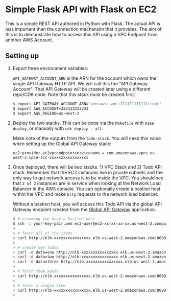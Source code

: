 # Simple Flask API with Flask on EC2

This is a simple REST API authored in Python with Flask. The actual API is less important than the
connection mechansim that it provides. The aim of this is to demonstrate how to access this API
using a VPC Endpoint from another AWS Account.

## Setting up

1. Export three environment variables:

   `API_GATEWAY_ACCOUNT_ARN` is the ARN for the account which owns the single API Gateway HTTP API. We will call
   this the "API Gateway Account". That API Gateway will be created later using a different repo/CDK code. Note that this stack must be created first.

   ```bash
   $ export API_GATEWAY_ACCOUNT_ARN="arn:aws:iam::111111111111:root"
   $ export AWS_ACCOUNT=333333333333
   $ export AWS_REGION=us-west-2
   ```

2. Deploy the two stacks. This can be done via the `Makefile` with `make deploy`, or manually with
   `cdk deploy --all`.

   Make note of the outputs from the `todo-stack`. You will need this value when setting up the
   Global API Gateway stack:

   `ec2-provider.ec2vpcendpointservicename = com.amazonaws.vpce.us-west-2.vpce-svc-xxxxxxxxxxxxxxxxx`

3. Once deployed, there will be two stacks: 1) VPC Stack and 2) Todo API stack.
   Remember that the EC2 instances live in private subnets and the only way to get network access
   is to be inside the VPC. You should see that `2 of 2` instances
   are in service when looking at the Network Load Balancer in the AWS console. You can optionally
   create a bastion host within the VPC and make `http` requests to the network load balancer.

   Without a bastion host, you will access this Todo API via the global API Gateway endpoint
   created from the [Global API Gateway](../global-apigw) application.

   ```bash
   $ # assuming you have a bastion host
   $ ssh -i your-key-pair.pem ec2-user@ec2-xx-xx-xx-xx.us-west-2.compute.amazonaws.com
   >
   > # fetch all of the items
   > curl http://nlb-xxxxxxxxxxxxxxxx.elb.us-west-2.amazonaws.com:8080
   >
   > # create new todos
   > curl -d data=one http://nlb-xxxxxxxxxxxxxxxx.elb.us-west-2.amazonaws.com:8080
   > curl -d data=two http://nlb-xxxxxxxxxxxxxxxx.elb.us-west-2.amazonaws.com:8080
   > curl -d data=three http://nlb-xxxxxxxxxxxxxxxx.elb.us-west-2.amazonaws.com:8080
   >
   > # fetch them again
   > curl http://nlb-xxxxxxxxxxxxxxxx.elb.us-west-2.amazonaws.com:8080
   >
   > # fetch a single item
   > curl http://nlb-xxxxxxxxxxxxxxxx.elb.us-west-2.amazonaws.com:8080/ab234df
   >
   ```
